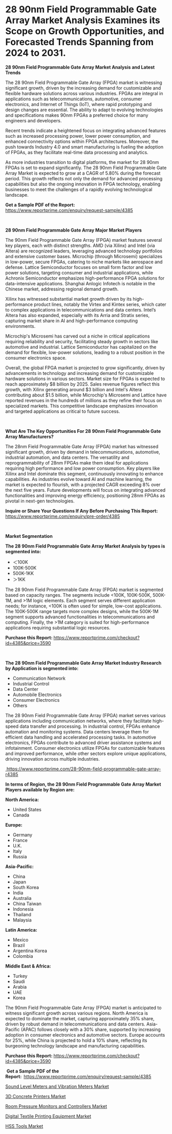 <p><h1>28 90nm Field Programmable Gate Array Market Analysis Examines its Scope on Growth Opportunities, and Forecasted Trends Spanning from 2024 to 2031.</h1></p><p><strong>28 90nm Field Programmable Gate Array Market Analysis and Latest Trends</strong></p>
<p><p>The 28 90nm Field Programmable Gate Array (FPGA) market is witnessing significant growth, driven by the increasing demand for customizable and flexible hardware solutions across various industries. FPGAs are integral in applications such as telecommunications, automotive, consumer electronics, and Internet of Things (IoT), where rapid prototyping and design changes are essential. The ability to adapt to evolving technologies and specifications makes 90nm FPGAs a preferred choice for many engineers and developers.</p><p>Recent trends indicate a heightened focus on integrating advanced features such as increased processing power, lower power consumption, and enhanced connectivity options within FPGA architectures. Moreover, the push towards Industry 4.0 and smart manufacturing is fueling the adoption of FPGAs, as they facilitate real-time data processing and analytics.</p><p>As more industries transition to digital platforms, the market for 28 90nm FPGAs is set to expand significantly. The 28 90nm Field Programmable Gate Array Market is expected to grow at a CAGR of 5.80% during the forecast period. This growth reflects not only the demand for advanced processing capabilities but also the ongoing innovation in FPGA technology, enabling businesses to meet the challenges of a rapidly evolving technological landscape.</p></p>
<p><strong>Get a Sample PDF of the Report:&nbsp;</strong> <a href="https://www.reportprime.com/enquiry/request-sample/4385">https://www.reportprime.com/enquiry/request-sample/4385</a></p>
<p>&nbsp;</p>
<p><strong>28 90nm Field Programmable Gate Array Major Market Players</strong></p>
<p><p>The 90nm Field Programmable Gate Array (FPGA) market features several key players, each with distinct strengths. AMD (via Xilinx) and Intel (via Altera) are recognized leaders, leveraging advanced technology portfolios and extensive customer bases. Microchip (through Microsemi) specializes in low-power, secure FPGAs, catering to niche markets like aerospace and defense. Lattice Semiconductor focuses on small form factor and low power solutions, targeting consumer and industrial applications, while Achronix Semiconductor emphasizes high-performance FPGA solutions for data-intensive applications. Shanghai Anlogic Infotech is notable in the Chinese market, addressing regional demand growth.</p><p>Xilinx has witnessed substantial market growth driven by its high-performance product lines, notably the Virtex and Kintex series, which cater to complex applications in telecommunications and data centers. Intel’s Altera has also expanded, especially with its Arria and Stratix series, capturing market share in AI and high-performance computing environments.</p><p>Microchip's Microsemi has carved out a niche in critical applications requiring reliability and security, facilitating steady growth in sectors like automotive and industrial. Lattice Semiconductor has capitalized on the demand for flexible, low-power solutions, leading to a robust position in the consumer electronics space.</p><p>Overall, the global FPGA market is projected to grow significantly, driven by advancements in technology and increasing demand for customizable hardware solutions in various sectors. Market size for FPGAs is expected to reach approximately $8 billion by 2025. Sales revenue figures reflect this growth, with Xilinx generating around $3 billion and Intel's Altera contributing about $1.5 billion, while Microchip's Microsemi and Lattice have reported revenues in the hundreds of millions as they refine their focus on specialized markets. This competitive landscape emphasizes innovation and targeted applications as critical to future success.</p></p>
<p>&nbsp;</p>
<p><strong>What Are The Key Opportunities For 28 90nm Field Programmable Gate Array Manufacturers?</strong></p>
<p><p>The 28nm Field Programmable Gate Array (FPGA) market has witnessed significant growth, driven by demand in telecommunications, automotive, industrial automation, and data centers. The versatility and reprogrammability of 28nm FPGAs make them ideal for applications requiring high performance and low power consumption. Key players like Xilinx and Intel dominate this segment, continuously innovating to enhance capabilities. As industries evolve toward AI and machine learning, the market is expected to flourish, with a projected CAGR exceeding 8% over the next five years. Future developments will focus on integrating advanced functionalities and improving energy efficiency, positioning 28nm FPGAs as pivotal in next-gen technologies.</p></p>
<p><strong>Inquire or Share Your Questions If Any Before Purchasing This Report:</strong> <a href="https://www.reportprime.com/enquiry/pre-order/4385">https://www.reportprime.com/enquiry/pre-order/4385</a></p>
<p>&nbsp;</p>
<p><strong>Market Segmentation</strong></p>
<p><strong>The 28 90nm Field Programmable Gate Array Market Analysis by types is segmented into:</strong></p>
<p><ul><li>＜100K</li><li>100K-500K</li><li>500K-1KK</li><li>＞1KK</li></ul></p>
<p><p>The 28 90nm Field Programmable Gate Array (FPGA) market is segmented based on capacity ranges. The segments include <100K, 100K-500K, 500K-1M, and >1M logic elements. Each segment serves different application needs; for instance, <100K is often used for simple, low-cost applications. The 100K-500K range targets more complex designs, while the 500K-1M segment supports advanced functionalities in telecommunications and computing. Finally, the >1M category is suited for high-performance applications requiring substantial logic resources.</p></p>
<p><strong>Purchase this Report:&nbsp;</strong><a href="https://www.reportprime.com/checkout?id=4385&price=3590">https://www.reportprime.com/checkout?id=4385&price=3590</a></p>
<p>&nbsp;</p>
<p><strong>The 28 90nm Field Programmable Gate Array Market Industry Research by Application is segmented into:</strong></p>
<p><ul><li>Communication Network</li><li>Industrial Control</li><li>Data Center</li><li>Automobile Electronics</li><li>Consumer Electronics</li><li>Others</li></ul></p>
<p><p>The 28 90nm Field Programmable Gate Array (FPGA) market serves various applications including communication networks, where they facilitate high-speed data transfer and processing. In industrial control, FPGAs enhance automation and monitoring systems. Data centers leverage them for efficient data handling and accelerated processing tasks. In automotive electronics, FPGAs contribute to advanced driver assistance systems and infotainment. Consumer electronics utilize FPGAs for customizable features and improved performance, while other sectors explore unique applications, driving innovation across multiple industries.</p></p>
<p><a href="https://www.reportprime.com/28-90nm-field-programmable-gate-array-r4385">&nbsp;https://www.reportprime.com/28-90nm-field-programmable-gate-array-r4385</a></p>
<p><strong>In terms of Region, the 28 90nm Field Programmable Gate Array Market Players available by Region are:</strong></p>
<p>
    <p> <strong> North America: </strong>
        <ul>
            <li>United States</li>
            <li>Canada</li>
        </ul>
        </p> 
    <p> <strong> Europe: </strong>
        <ul>
            <li>Germany</li>
            <li>France</li>
            <li>U.K.</li>
            <li>Italy</li>
            <li>Russia</li>
        </ul>
        </p> 
    <p> <strong> Asia-Pacific: </strong>
        <ul>
            <li>China</li>
            <li>Japan</li>
            <li>South Korea</li>
            <li>India</li>
            <li>Australia</li>
            <li>China Taiwan</li>
            <li>Indonesia</li>
            <li>Thailand</li>
            <li>Malaysia</li>
        </ul>
        </p> 
    <p> <strong> Latin America: </strong>
        <ul>
            <li>Mexico</li>
            <li>Brazil</li>
            <li>Argentina Korea</li>
            <li>Colombia</li>
        </ul>
        </p> 
    <p> <strong> Middle East & Africa: </strong>
        <ul>
            <li>Turkey</li>
            <li>Saudi</li>
            <li>Arabia</li>
            <li>UAE</li>
            <li>Korea</li>
        </ul>
    </p>
    </p>
<p><p>The 90nm Field Programmable Gate Array (FPGA) market is anticipated to witness significant growth across various regions. North America is expected to dominate the market, capturing approximately 35% share, driven by robust demand in telecommunications and data centers. Asia-Pacific (APAC) follows closely with a 30% share, supported by increasing adoption in consumer electronics and automotive sectors. Europe accounts for 25%, while China is projected to hold a 10% share, reflecting its burgeoning technology landscape and manufacturing capabilities.</p></p>
<p><strong>Purchase this Report: </strong><a href="https://www.reportprime.com/checkout?id=4385&price=3590">https://www.reportprime.com/checkout?id=4385&price=3590</a></p>
<p>&nbsp;<strong>Get a Sample PDF of the Report:&nbsp;&nbsp;</strong><a href="https://www.reportprime.com/enquiry/request-sample/4385">https://www.reportprime.com/enquiry/request-sample/4385</a></p>
<p><strong></strong></p>
<p><p><a href="https://issuu.com/reportprime-2/docs/sound-level-meters-and-vibration-me_3b4d6aeb1cecf4">Sound Level Meters and Vibration Meters Market</a></p><p><a href="https://www.linkedin.com/pulse/what-factors-influence-3d-concrete-printers-market-coming-years-7skxf?trackingId=FD%2FzdoT%2FSR2Q8PVCDkkf%2Bw%3D%3D">3D Concrete Printers Market</a></p><p><a href="https://issuu.com/reportprime-2/docs/room-pressure-monitors-and-controll_07c20070aaebce">Room Pressure Monitors and Controllers Market</a></p><p><a href="https://www.linkedin.com/pulse/what-growth-opportunities-challenges-digital-textile-printing-4fk1f?trackingId=HqSVdMxEQFCnMM9YGqaW7A%3D%3D">Digital Textile Printing Equipment Market</a></p><p><a href="https://www.linkedin.com/pulse/navigating-global-hss-tools-market-from-trends-strategy-period-wks2f?trackingId=QzMl%2FD%2BbQ7WVB43InhJy8g%3D%3D">HSS Tools Market</a></p></p>